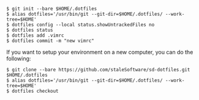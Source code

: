 

```
$ git init --bare $HOME/.dotfiles
$ alias dotfiles='/usr/bin/git --git-dir=$HOME/.dotfiles/ --work-tree=$HOME'
$ dotfiles config --local status.showUntrackedFiles no
$ dotfiles status
$ dotfiles add .vimrc
$ dotfiles commit -m "new vimrc"
```
If you want to setup your environment on a new computer, you can do the following:
```
$ git clone --bare https://github.com/staleSoftware/sd-dotfiles.git $HOME/.dotfiles
$ alias dotfiles='/usr/bin/git --git-dir=$HOME/.dotfiles/ --work-tree=$HOME'
$ dotfiles checkout
```

